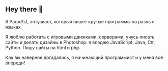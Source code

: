 ## Hey there 👋

Я Parad1st, энтузиаст, который пишет крутые программы на разных языках.

Я люблю работать с игровыми движками, серверами, учусь писать сайты и делать дизайны в Photoshop. я владею JavaScript, Java, C#, Python. Пишу сайты на html и php.


Как вы наверное догадались, я начинающий программист и у меня всё впереди!
